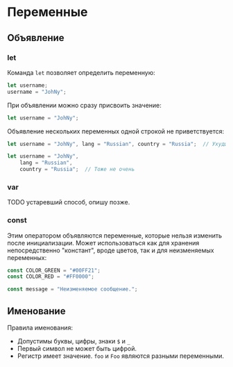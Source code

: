 # Переменные

## Объявление

### let

Команда `let` позволяет определить переменную:

```javascript
let username;
username = "JohNy";
```

При объявлении можно сразу присвоить значение:

```javascript
let username = "JohNy";
```

Объявление нескольких переменных одной строкой не приветствуется:

```javascript
let username = "JohNy", lang = "Russian", country = "Russia";  // Ухудшает читабельность
```

```javascript
let username = "JohNy", 
    lang = "Russian", 
    country = "Russia";  // Тоже не очень
```

### var

TODO устаревший способ, опишу позже.

### const

Этим оператором объявляются переменные, которые нельзя изменить после инициализации. Может использоваться как для хранения непосредственно "констант", вроде цветов, так и для неизменяемых переменных:

```javascript
const COLOR_GREEN = "#00FF21";
const COLOR_RED = "#FF0000";
```

```javascript
const message = "Неизменяемое сообщение.";
```

## Именование

Правила именования:

* Допустимы буквы, цифры, знаки `$` и `_`
* Первый символ не может быть цифрой.
* Регистр имеет значение. `foo` и `Foo` являются разными переменными.

